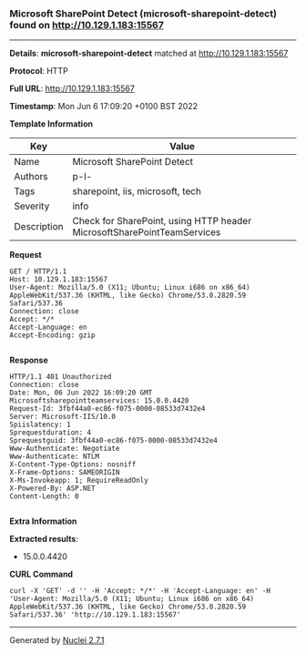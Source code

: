 ### Microsoft SharePoint Detect (microsoft-sharepoint-detect) found on http://10.129.1.183:15567
---
**Details**: **microsoft-sharepoint-detect**  matched at http://10.129.1.183:15567

**Protocol**: HTTP

**Full URL**: http://10.129.1.183:15567

**Timestamp**: Mon Jun 6 17:09:20 +0100 BST 2022

**Template Information**

| Key | Value |
|---|---|
| Name | Microsoft SharePoint Detect |
| Authors | p-l- |
| Tags | sharepoint, iis, microsoft, tech |
| Severity | info |
| Description | Check for SharePoint, using HTTP header MicrosoftSharePointTeamServices |

**Request**
```http
GET / HTTP/1.1
Host: 10.129.1.183:15567
User-Agent: Mozilla/5.0 (X11; Ubuntu; Linux i686 on x86_64) AppleWebKit/537.36 (KHTML, like Gecko) Chrome/53.0.2820.59 Safari/537.36
Connection: close
Accept: */*
Accept-Language: en
Accept-Encoding: gzip


```

**Response**
```http
HTTP/1.1 401 Unauthorized
Connection: close
Date: Mon, 06 Jun 2022 16:09:20 GMT
Microsoftsharepointteamservices: 15.0.0.4420
Request-Id: 3fbf44a0-ec86-f075-0000-08533d7432e4
Server: Microsoft-IIS/10.0
Spiislatency: 1
Sprequestduration: 4
Sprequestguid: 3fbf44a0-ec86-f075-0000-08533d7432e4
Www-Authenticate: Negotiate
Www-Authenticate: NTLM
X-Content-Type-Options: nosniff
X-Frame-Options: SAMEORIGIN
X-Ms-Invokeapp: 1; RequireReadOnly
X-Powered-By: ASP.NET
Content-Length: 0


```

**Extra Information**

**Extracted results**:

- 15.0.0.4420



**CURL Command**
```
curl -X 'GET' -d '' -H 'Accept: */*' -H 'Accept-Language: en' -H 'User-Agent: Mozilla/5.0 (X11; Ubuntu; Linux i686 on x86_64) AppleWebKit/537.36 (KHTML, like Gecko) Chrome/53.0.2820.59 Safari/537.36' 'http://10.129.1.183:15567'
```
---
Generated by [Nuclei 2.7.1](https://github.com/projectdiscovery/nuclei)